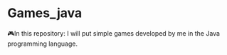 # Games_java
🎮In this repository: I will put simple games developed by me in the Java programming language.
